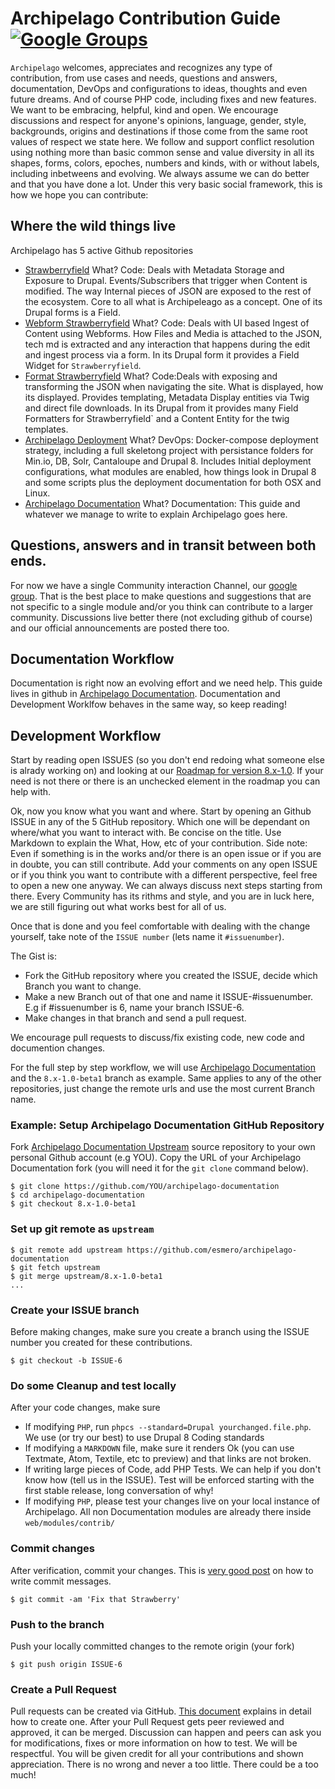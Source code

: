 # Archipelago Contribution Guide [![Google Groups](https://img.icons8.com/wired/32/000000/google-groups.png)](https://groups.google.com/forum/#!forum/archipelago-commons)


``Archipelago`` welcomes, appreciates and recognizes any type of contribution, from use cases and needs, questions and answers, documentation, DevOps and configurations to ideas, thoughts and even future dreams. And of course PHP code, including fixes and new features. We want to be embracing, helpful, kind and open. We encourage discussions and respect for anyone's opinions, language, gender, style, backgrounds, origins and destinations if those come from the same root values of respect we state here. We follow and support conflict resolution using nothing more than basic common sense and value diversity in all its shapes, forms, colors, epoches, numbers and kinds, with or without labels, including inbetweens and evolving. We always assume we can do better and that you have done a lot. Under this very basic social framework, this is how we hope you can contribute:

## Where the wild things live

Archipelago has 5 active Github repositories

- [Strawberryfield](https://github.com/esmero/strawberryfield/tree/8.x-1.0-beta1)
  What? Code: Deals with Metadata Storage and Exposure to Drupal. Events/Subscribers that trigger when Content is modified. The way Internal pieces of JSON are exposed to the rest of the ecosystem. Core to all what is Archipeleago as a concept. One of its Drupal forms is a Field. 
- [Webform Strawberryfield](https://github.com/esmero/webform_strawberryfield/tree/8.x-1.0-beta1)
  What? Code: Deals with UI based Ingest of Content using Webforms. How Files and Media is attached to the JSON, tech md is extracted and any interaction that happens during the edit and ingest process via a form. In its Drupal form it provides a Field Widget for `Strawberryfield`.
- [Format Strawberryfield](https://github.com/esmero/format_strawberryfield/tree/8.x-1.0-beta1)
  What? Code:Deals with exposing and transforming the JSON when navigating the site. What is displayed, how its displayed. Provides templating, Metadata Display entities via Twig and direct file downloads. In its Drupal from it provides many Field Formatters for Strawberryfield` and a Content Entity for the twig templates.
- [Archipelago Deployment](https://github.com/esmero/archipelago-deployment/tree/8.x-1.0-beta1)
  What? DevOps: Docker-compose deployment strategy, including a full skeletong project with persistance folders for Min.io, DB, Solr, Cantaloupe and Drupal 8. Includes Initial deployment configurations, what modules are enabled, how things look in Drupal 8 and some scripts plus the deployment documentation for both OSX and Linux.
- [Archipelago Documentation](https://github.com/esmero/archipelago-documentation/tree/8.x-1.0-beta1)
  What? Documentation: This guide and whatever we manage to write to explain Archipelago goes here.
  
## Questions, answers and in transit between both ends.

For now we have a single Community interaction Channel, our [google group](https://groups.google.com/forum/#!forum/archipelago-commons). That is the best place to make questions and suggestions that are not specific to a single module and/or you think can contribute to a larger community. Discussions live better there (not excluding github of course) and our official announcements are posted there too.


## Documentation Workflow

Documentation is right now an evolving effort and we need help. This guide lives in github in [Archipelago Documentation](https://github.com/esmero/archipelago-documentation/tree/8.x-1.0-beta1). Documentation and Development Worklfow behaves in the same way, so keep reading!

## Development Workflow

Start by reading open ISSUES (so you don't end redoing what someone else is alrady working on) and looking at our [Roadmap for version 8.x-1.0](https://github.com/esmero/archipelago-deployment/issues/5). If your need is not there or there is an unchecked element in the roadmap you can help with.

Ok, now you know what you want and where. Start by opening an Github ISSUE in any of the 5 GitHub repository. Which one will be dependant on where/what you want to interact with.
Be concise on the title. Use Markdown to explain the What, How, etc of your contribution. Side note: Even if something is in the works and/or there is an open issue or if you are in doubte, you can still contribute. Add your comments on any open ISSUE or if you think you want to contribute with a different perspective, feel free to open a new one anyway. We can always discuss next steps starting from there. Every Community has its rithms and style, and you are in luck here, we are still figuring out what works best for all of us.

Once that is done and you feel comfortable with dealing with the change yourself, take note of the `ISSUE number` (lets name it `#issuenumber`).

The Gist is: 
- Fork the GitHub repository where you created the ISSUE, decide which Branch you want to change. 
- Make a new Branch out of that one and name it ISSUE-#issuenumber. E.g if #issuenumber is 6, name your branch ISSUE-6.
- Make changes in that branch and send a pull request. 

We encourage pull requests to discuss/fix existing code, new code and documention changes. 

For the full step by step workflow, we will use [Archipelago Documentation](https://github.com/esmero/archipelago-documentation/tree/8.x-1.0-beta1) and the `8.x-1.0-beta1` branch as example. Same applies to any of the other repositories, just change the remote urls and use the most current Branch name.

### Example: Setup Archipelago Documentation GitHub Repository
Fork [Archipelago Documentation Upstream](https://github.com/esmero/archipelago-documentation/fork) source repository to your own personal Github account (e.g YOU). Copy the URL of your Archipelago Documentation fork (you will need it for the `git clone` command below).

```Shell
$ git clone https://github.com/YOU/archipelago-documentation
$ cd archipelago-documentation
$ git checkout 8.x-1.0-beta1
```

### Set up git remote as ``upstream``
```Shell
$ git remote add upstream https://github.com/esmero/archipelago-documentation
$ git fetch upstream
$ git merge upstream/8.x-1.0-beta1
...
```

### Create your ISSUE branch
Before making changes, make sure you create a branch using the ISSUE number you created for these contributions.

```Shell
$ git checkout -b ISSUE-6
```

### Do some Cleanup and test locally
After your code changes, make sure

- If modifying `PHP`, run `phpcs --standard=Drupal yourchanged.file.php`. We use (or try our best) to use Drupal 8 Coding standards
- If modifying a `MARKDOWN` file, make sure it renders Ok (you can use Textmate, Atom, Textile, etc to preview) and that links are not broken.
- If writing large pieces of Code, add PHP Tests. We can help if you don't know how (tell us in the ISSUE). Test will be enforced starting with the first stable release, long conversation of why!
- If modifying `PHP`, please test your changes live on your local instance of Archipelago. All non Documentation modules are already there inside `web/modules/contrib/`


### Commit changes
After verification, commit your changes. This is [very good post](https://chris.beams.io/posts/git-commit/) on how to write commit messages.
```Shell
$ git commit -am 'Fix that Strawberry'
```

### Push to the branch
Push your locally committed changes to the remote origin (your fork)
```Shell
$ git push origin ISSUE-6
```

### Create a Pull Request
Pull requests can be created via GitHub. [This document](https://help.github.com/articles/creating-a-pull-request/) explains in detail how to create one. After your Pull Request gets peer reviewed and approved, it can be merged. Discussion can happen and peers can ask you for modifications, fixes or more information on how to test. We will be respectful. You will be given credit for all your contributions and shown appreciation. There is no wrong and never a too little. There could be a too much!

